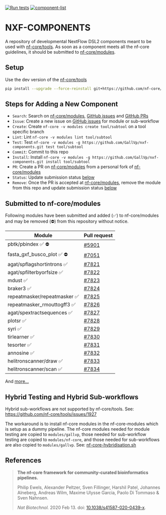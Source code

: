 [![Run tests](https://github.com/GallVp/nxf-components/actions/workflows/test.yml/badge.svg)](https://github.com/GallVp/nxf-components/actions/workflows/test.yml)
[![component-list](https://img.shields.io/badge/component%20list%20-pages-23aa62.svg)](https://gallvp.github.io/nxf-components)

# NXF-COMPONENTS

A repository of developmental NextFlow DSL2 components meant to be used with [nf-core/tools](https://github.com/nf-core/tools). As soon as a component meets all the nf-core guidelines, it should be submitted to [nf-core/modules](https://github.com/nf-core/modules).

## Setup

Use the dev version of the [nf-core/tools](https://github.com/nf-core/tools/tree/dev)

```bash
pip install --upgrade --force-reinstall git+https://github.com/nf-core/tools.git@dev
```

## Steps for Adding a New Component

- `Search`: Search on [nf-core/modules](https://nf-co.re/modules), [GitHub issues](https://github.com/nf-core/modules/issues) and [GitHub PRs](https://github.com/nf-core/modules/pulls)
- `Issue`: Create a new issue on [GitHub issues](https://github.com/nf-core/modules/issues) for module or sub-workflow
- `Create`: Create `nf-core -v modules create tool/subtool` on a tool specific branch
- `Lint`: Lint `nf-core -v modules lint tool/subtool`
- `Test`: Test `nf-core -v modules -g https://github.com/GallVp/nxf-components.git test tool/subtool`
- `Commit`: Commit to this repo
- `Install`: Install `nf-core -v modules -g https://github.com/GallVp/nxf-components.git install tool/subtool`
- `PR`: Create a PR on [nf-core/modules](https://github.com/nf-core/modules/pulls) from a personal fork of [nf-core/modules](https://github.com/nf-core/modules)
- `Status`: Update submission status [below](#submitted-to-nf-coremodules)
- `Remove`: Once the PR is accepted at [nf-core/modules](https://github.com/nf-core/modules/pulls), remove the module from this repo and update submission status [below](#submitted-to-nf-coremodules)

## Submitted to nf-core/modules

Following modules have been submitted and added (✅︎) to nf-core/modules and may be removed (⛔) from this repository without notice.

| Module                        | Pull request                                          |
| ----------------------------- | ----------------------------------------------------- |
| pbtk/pbindex ✅︎ ⛔           | [#5901](https://github.com/nf-core/modules/pull/5901) |
| fasta_gxf_busco_plot ✅︎ ⛔   | [#7051](https://github.com/nf-core/modules/pull/7051) |
| agat/spflagshortintrons ✅︎   | [#7821](https://github.com/nf-core/modules/pull/7821) |
| agat/spfilterbyorfsize ✅︎    | [#7822](https://github.com/nf-core/modules/pull/7822) |
| mdust ✅︎                     | [#7823](https://github.com/nf-core/modules/pull/7823) |
| braker3 ✅︎                   | [#7824](https://github.com/nf-core/modules/pull/7824) |
| repeatmasker/repeatmasker ✅︎ | [#7825](https://github.com/nf-core/modules/pull/7825) |
| repeatmasker_rmouttogff3 ✅︎  | [#7826](https://github.com/nf-core/modules/pull/7826) |
| agat/spextractsequences ✅︎   | [#7827](https://github.com/nf-core/modules/pull/7827) |
| plotsr ✅︎                    | [#7828](https://github.com/nf-core/modules/pull/7828) |
| syri ✅︎                      | [#7829](https://github.com/nf-core/modules/pull/7829) |
| tirlearner ✅︎                | [#7830](https://github.com/nf-core/modules/pull/7830) |
| tesorter ✅︎                  | [#7831](https://github.com/nf-core/modules/pull/7831) |
| annosine ✅︎                  | [#7832](https://github.com/nf-core/modules/pull/7832) |
| helitronscanner/draw ✅︎      | [#7833](https://github.com/nf-core/modules/pull/7833) |
| helitronscanner/scan ✅︎      | [#7834](https://github.com/nf-core/modules/pull/7834) |

And [more...](./SUBMITTED.md)

## Hybrid Testing and Hybrid Sub-workflows

Hybrid sub-workflows are not supported by nf-core/tools. See: https://github.com/nf-core/tools/issues/1927

The workaround is to install nf-core modules in the nf-core-modules which is setup as a dummy pipeline. The nf-core modules needed for module testing are copied to `modules/gallvp`, those needed for sub-workflow testing are copied to `modules/nf-core`, and those needed for sub-workflows are also copied to `modules/gallvp`. See: [nf-core-hybridisation.sh](./nf-core-hybridisation.sh)

## References

> **The nf-core framework for community-curated bioinformatics pipelines.**
>
> Philip Ewels, Alexander Peltzer, Sven Fillinger, Harshil Patel, Johannes Alneberg, Andreas Wilm, Maxime Ulysse Garcia, Paolo Di Tommaso & Sven Nahnsen.
>
> _Nat Biotechnol._ 2020 Feb 13. doi: [10.1038/s41587-020-0439-x](https://dx.doi.org/10.1038/s41587-020-0439-x).
